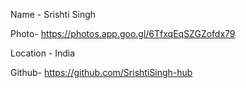 Name - Srishti Singh

Photo- https://photos.app.goo.gl/6TfxqEqSZGZofdx79

Location - India

Github- https://github.com/SrishtiSingh-hub
